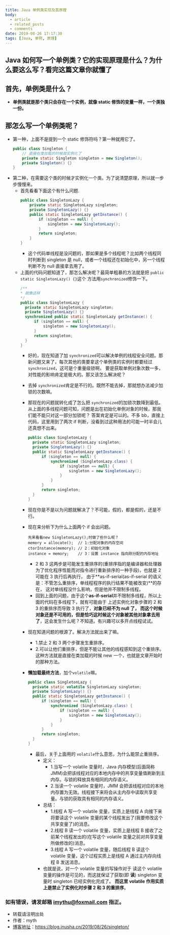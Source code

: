 ```yaml
---
title: Java 单例类实现及其原理
body:
  - article
  - related_posts
  - comments
date: 2019-08-26 17:17:30
tags: [Java, 单例, 原理]
---
```

## Java 如何写一个单例类？它的实现原理是什么？为什么要这么写？看完这篇文章你就懂了
<!-- more -->
## 首先，单例类是什么？
- **单例类就是那个类只会存在一个实例，就像 static 修饰的变量一样，一个类独一份。**

## 那怎么写一个单例类呢？
- 第一种，上面不是提到一个 static 修饰符吗？第一种就用它了。
    ```java
    public class Singleton {
        // 直接在类加载的时候就实例化了
        private static Singleton singleton = new Singleton();
        private Singleton() {}
    }
    ```
- 第二种，在需要这个类的时候才实例化一个类。为了说清楚原理，所以就一步步慢慢来。
    - 首先看看下面这个有什么问题.
        ```java
        public class SingletonLazy {
            private static SingletonLazy singleton;
            private SingletonLazy() {}
            public static SingletonLazy getInstance() {
                if (singleton == null) {
                    singleton = new SingletonLazy();
                }
                return singleton;
            }
        }
        ```
        - 这个代码单线程是没问题的，那如果是多个线程呢？比如两个线程同时判断到 singleton 是 null，或者一个线程还在初始化中，另一个线程判断不为 null 直接拿去用了。
    - 上面的代码问题知道了，那怎么解决呢？最简单粗暴的方法就是把 ``public static SingletonLazy() {}``这个
    方法用``synchronized``修饰一下。
        ```java
        /**
        * 就像这样
        */
        public class SingletonLazy {
          private static SingletonLazy singleton;
          private SingletonLazy() {}
          synchronized public static SingletonLazy getInstance() {
              if (singleton == null) {
                  singleton = new SingletonLazy();
              }
              return singleton;
          }
        }
        ```
        -  好的，现在知道了加 ``synchronized``可以解决单例的线程安全问题。那新问题又来了，每次其他的类要拿这个单例类的实例时都要经过``synchronized``，这可是个重量级锁啊，
        要是获取单例对象次数一多，对性能的影响肯定是极大的。那又该怎么解决呢？
        - 去掉 ``synchronized``肯定是不行的。既然不能去掉，那就想办法减少加锁的次数嘛。
        - 那现在的问题就转化成了怎么把 ``synchronized``的加锁次数降到最低。从上面的多线程问题可知，问题是出在初始化单例对象的时候，那我们能不能只对这一部分加锁呢？
        答案肯定是可以的。不多 bb，直接上代码，这里用到了两次 if 判断，没看到过这种用法的可能一时半会儿还真想不出来。
            ```java
            public class SingletonLazy {
              private static SingletonLazy singleton;
              private SingletonLazy() {}
              public static SingletonLazy getInstance() {
                  if (singleton == null) {
                      synchronized (SingletonLazy.class) {
                          if (singleton == null) {
                              singleton = new SingletonLazy();
                          }
                      }
                  }
                  return singleton;
              }
            }
            ```
        - 现在你是不是以为问题就解决了？不可能，假的，都是假的，还是不行。

        - 现在来分析下为什么上面两个 if 会出问题。

            ```text
            先来看看new SingletonLazy();时做了些什么呢？
            memory = allocate();  // 1:分配对象的内存空间
            ctorInstance(memory); // 2：初始化对象
            instance = memory;    // 3：设置 instance 指向刚分配的内存地址
            ```
            - 2 和 3 这两步是可能发生重排序的(重排序指的是编译器和处理器为了优化程序性能而对指令进行重新排序的一种手段)，也就是 2 可能在 3 执行后再执行，
            由于**as-if-serial(as-if-serial 的语义是：不管怎么重排序，单线程程序的执行结果不能被改变)**的存在，
            这对单线程没什么影响，但是他并不限制多线程。
            - 回到上面的问题，由于这个**as-if-serial**并不限制多线程，所以上面的代码在多线程下，就有可能由于
            上述实例化对象步骤的 2 和 3 的重排序而导致 3 执行了，**对象已经不为 null 了，
            而这个时候对象还是不可用的，但是恰巧这时候这个对象被其他对象拿去用了**，这会发生什么呢？不知道。有兴趣可以多开点线程试试。
        - 现在知道问题的根源了。解决方法就出来了嘛。
            - 1.禁止 2 和 3 两个步骤发生重排序。
            - 2.可以让他们重排序，但是不能让其他的线程感知到这个重排序。这种方法就是直接在类加载的时候 new 一个，也就是文章开始时的那种方法。
        - **懒加载最终方法**，加个``volatile``嘛。
            ```java
            public class SingletonLazy {
              private static volatile SingletonLazy singleton;
              private SingletonLazy() {}
              public static SingletonLazy getInstance() {
                  if (singleton == null) {
                      synchronized (SingletonLazy.class) {
                          if (singleton == null) {
                              singleton = new SingletonLazy();
                          }
                      }
                  }
                  return singleton;
              }
            }
            ```
            - 最后，关于上面用的 ``volatile``什么意思，为什么能禁止重排序。
                - 定义：
                    - 1.当写一个 volatile 变量时，Java 内存模型(后面简称 JMM)会把该线程对应的本地内存中的共享变量值刷新到主内存。与锁的释放具有相同的内存语义。
                    - 2.当读一个 volatile 变量时，JMM 会把该线程对应的本地内存置为无效。线程接下来将会从主内存中读取共享变量。与锁的获取具有相同的内存语义。
                - 总结：
                    - 1.线程 A 写一个 volatile 变量，实质上是线程 A 向接下来将要读这个 volatile 变量的某个线程发出了(我要修改这个共享变量了)的消息。
                    - 2.线程 B 读一个 volatile 变量，实质上是线程 B 接收了之前某个线程发出的(在写这个 volatile 变量之前对共享变量所做修改的)消息。
                    - 3.线程 A 写一个 volatile 变量，随后线程 B 读这个 volatile 变量，这个过程实质上是线程 A 通过主内存向线程 B 发送消息。
                - 也就是说，对一个 volatile 变量的写操作对于 读这个 volatile 变量的操作是可见的，而这就保证了获取(即 **读**) singleton 变量时 singleton 已经实例化完成了。
                **而这里 volatile 作用实质上是禁止了实例化时步骤 2 和 3 的重排序**。

### 如有错误，请发邮箱 imythu@foxmail.com 指正。

- 转载请注明出处
- 作者：myth
- [博客地址](https://blog.inusha.cn/2019/08/26/singleton/)：https://blog.inusha.cn/2019/08/26/singleton/
